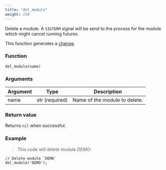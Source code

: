 ```yaml
---
title: "del_module"
weight: 258
---
```


Delete a module. A `SIGTERM` signal will be send to the process for the module which might cancel running futures.

This function generates a [change](../../overview/changes).

### Function

`del_module(name)`

### Arguments

Argument | Type | Description
-------- | ---- | -----------
name | str (required) | Name of the module to delete.

### Return value

Returns `nil` when successful.

### Example

> This code will delete module *DEMO*:

```thingsdb,syntax_only,@t
// Delete module `DEMO`
del_module('DEMO');
```
